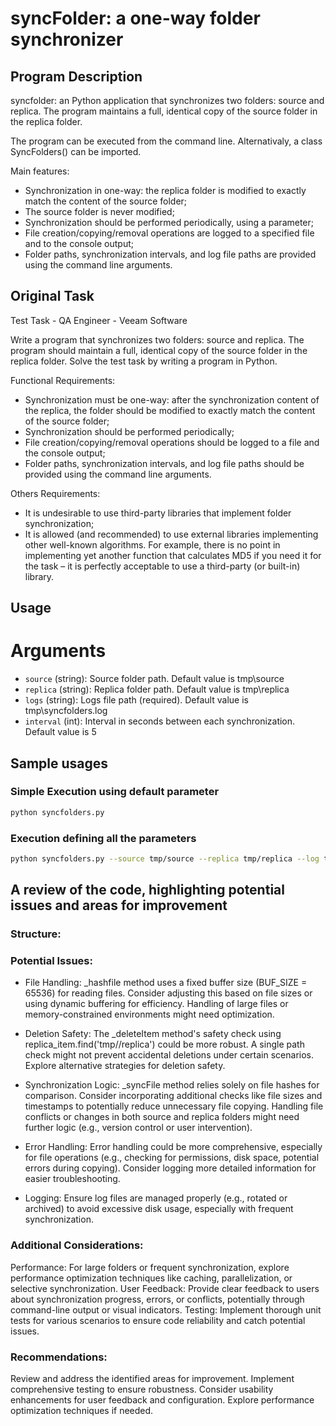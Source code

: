 # syncFolder: a one-way folder synchronizer

## **Program Description**
syncfolder: an Python application that synchronizes two folders: source and replica. The program maintains a full, identical copy of the source folder in the replica folder.

The program can be executed from the command line. Alternativaly, a class SyncFolders() can be imported.

Main features:
* Synchronization in one-way: the replica folder is modified to exactly match the content of the source folder;
* The source folder is never modified;
* Synchronization should be performed periodically, using a parameter;
* File creation/copying/removal operations are logged to a specified file and to the console output;
* Folder paths, synchronization intervals, and log file paths are provided using the command line arguments.

## **Original Task**
Test Task - QA Engineer - Veeam Software

Write a program that synchronizes two folders: source and replica. The program should maintain a full, identical copy of the source folder in the replica folder. Solve the test task by writing a program in Python.

Functional Requirements:
* Synchronization must be one-way: after the synchronization content of the replica, the folder should be modified to exactly match the content of the source folder;
* Synchronization should be performed periodically;
* File creation/copying/removal operations should be logged to a file and the console output;
* Folder paths, synchronization intervals, and log file paths should be provided using the command line arguments.

Others Requirements:
* It is undesirable to use third-party libraries that implement folder synchronization;
* It is allowed (and recommended) to use external libraries implementing other well-known algorithms. For example, there is no point in implementing yet another function that calculates MD5 if you need it for the task – it is perfectly acceptable to use a third-party (or built-in) library.

## Usage
# Arguments
- `source` (string): Source folder path. Default value is tmp\source
- `replica` (string): Replica folder path. Default value is tmp\replica
- `logs` (string): Logs file path (required). Default value is tmp\syncfolders.log
- `interval` (int): Interval in seconds between each synchronization. Default value is 5

## Sample usages
### Simple Execution using default parameter
```bash
python syncfolders.py
```

### Execution defining all the parameters
```bash
python syncfolders.py --source tmp/source --replica tmp/replica --log tmp/syncfolders.log --interval 15
```


## A review of the code, highlighting potential issues and areas for improvement

### Structure:

### Potential Issues:

* File Handling:
_hashfile method uses a fixed buffer size (BUF_SIZE = 65536) for reading files. Consider adjusting this based on file sizes or using dynamic buffering for efficiency.
Handling of large files or memory-constrained environments might need optimization.

* Deletion Safety:
The _deleteItem method's safety check using replica_item.find('tmp//replica') could be more robust. A single path check might not prevent accidental deletions under certain scenarios. Explore alternative strategies for deletion safety.

* Synchronization Logic:
_syncFile method relies solely on file hashes for comparison. Consider incorporating additional checks like file sizes and timestamps to potentially reduce unnecessary file copying.
Handling file conflicts or changes in both source and replica folders might need further logic (e.g., version control or user intervention).

* Error Handling:
Error handling could be more comprehensive, especially for file operations (e.g., checking for permissions, disk space, potential errors during copying).
Consider logging more detailed information for easier troubleshooting.

* Logging:
Ensure log files are managed properly (e.g., rotated or archived) to avoid excessive disk usage, especially with frequent synchronization.

### Additional Considerations:
Performance: For large folders or frequent synchronization, explore performance optimization techniques like caching, parallelization, or selective synchronization.
User Feedback: Provide clear feedback to users about synchronization progress, errors, or conflicts, potentially through command-line output or visual indicators.
Testing: Implement thorough unit tests for various scenarios to ensure code reliability and catch potential issues.

### Recommendations:
Review and address the identified areas for improvement.
Implement comprehensive testing to ensure robustness.
Consider usability enhancements for user feedback and configuration.
Explore performance optimization techniques if needed.